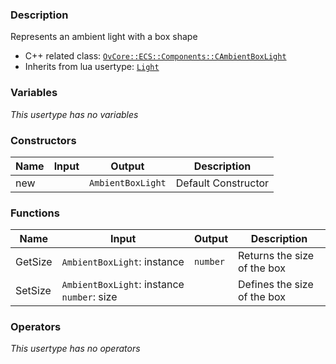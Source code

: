 ### Description
Represents an ambient light with a box shape

- C++ related class: [`OvCore::ECS::Components::CAmbientBoxLight`](https://github.com/adriengivry/Overload/blob/develop/Sources/Overload/OvCore/include/OvCore/ECS/Components/CAmbientBoxLight.h)
- Inherits from lua usertype: [`Light`](Light)

### Variables
_This usertype has no variables_

### Constructors
|Name|Input|Output|Description|
|-|-|-|-|
|new||`AmbientBoxLight`|Default Constructor|

### Functions
|Name|Input|Output|Description|
|-|-|-|-|
|GetSize|`AmbientBoxLight`:&nbsp;instance<br>|`number`|Returns the size of the box|
|SetSize|`AmbientBoxLight`:&nbsp;instance<br>`number`:&nbsp;size<br>||Defines the size of the box|

### Operators
_This usertype has no operators_
